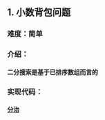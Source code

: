 ## 1. 小数背包问题
### 难度：简单
### 介绍：
#### 二分搜索是基于已排序数组而言的
### 实现代码：
#### [分治](Coding/BinarySearch/divideAndConquer.c)